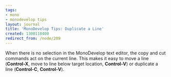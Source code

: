 ```yaml
---
tags:
- mono
- monodevelop tips
layout: journal
title: 'MonoDevelop Tips: Duplicate a Line'
created: 1300118400
redirect_from: /node/209
---
```

When there is no selection in the MonoDevelop text editor, the copy and cut commands act on the current line. This makes it easy to move a line (<strong>Control-X</strong>, move to line below target location, <strong>Control-V</strong>) or duplicate a line (<strong>Control-C</strong>, <strong>Control-V</strong>).  
